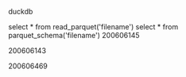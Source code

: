 duckdb

select * from read_parquet('filename')
select * from parquet_schema('filename')
200606145

200606143

200606469
